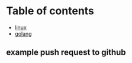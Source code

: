 # Table of contents

- [linux](./linux/README.md)
- [golang](./golang/README.md)

## example push request to github
